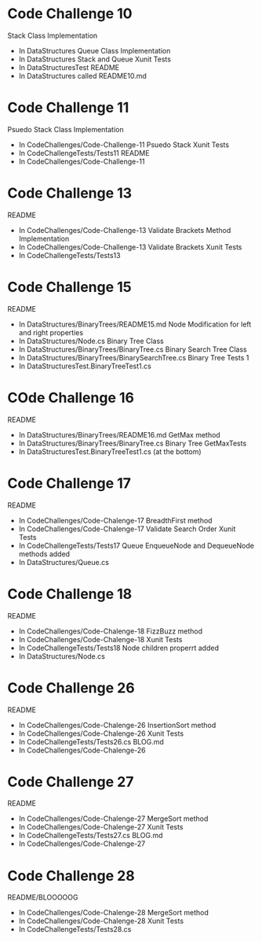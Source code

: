 # Code Challenge 10

Stack Class Implementation
- In DataStructures
Queue Class Implementation
- In DataStructures
Stack and Queue Xunit Tests
- In DataStructuresTest
README
- In DataStructures called README10.md

# Code Challenge 11

Psuedo Stack Class Implementation
- In CodeChallenges/Code-Challenge-11
Psuedo Stack Xunit Tests
- In CodeChallengeTests/Tests11
README
- In CodeChallenges/Code-Challenge-11

# Code Challenge 13

README
- In CodeChallenges/Code-Challenge-13
Validate Brackets Method Implementation
- In CodeChallenges/Code-Challenge-13
Validate Brackets Xunit Tests
- In CodeChallengeTests/Tests13

# Code Challenge 15

README
- In DataStructures/BinaryTrees/README15.md
Node Modification for left and right properties
- In DataStructures/Node.cs
Binary Tree Class
- In DataStructures/BinaryTrees/BinaryTree.cs
Binary Search Tree Class
- In DataStructures/BinaryTrees/BinarySearchTree.cs
Binary Tree Tests 1
- In DataStructuresTest.BinaryTreeTest1.cs

# COde Challenge 16

README
- In DataStructures/BinaryTrees/README16.md
GetMax method
- In DataStructures/BinaryTrees/BinaryTree.cs
Binary Tree GetMaxTests 
- In DataStructuresTest.BinaryTreeTest1.cs (at the bottom)

# Code Challenge 17

README
- In CodeChallenges/Code-Chalenge-17
BreadthFirst method
- In CodeChallenges/Code-Chalenge-17
Validate Search Order Xunit Tests
- In CodeChallengeTests/Tests17
Queue EnqueueNode and DequeueNode methods added 
- In DataStructures/Queue.cs

# Code Challenge 18

README
- In CodeChallenges/Code-Chalenge-18
FizzBuzz method
- In CodeChallenges/Code-Chalenge-18
Xunit Tests
- In CodeChallengeTests/Tests18
Node children properrt added 
- In DataStructures/Node.cs

# Code Challenge 26

README
- In CodeChallenges/Code-Chalenge-26
InsertionSort method
- In CodeChallenges/Code-Chalenge-26
Xunit Tests
- In CodeChallengeTests/Tests26.cs
BLOG.md
- In CodeChallenges/Code-Chalenge-26

# Code Challenge 27

README
- In CodeChallenges/Code-Chalenge-27
MergeSort method
- In CodeChallenges/Code-Chalenge-27
Xunit Tests
- In CodeChallengeTests/Tests27.cs
BLOG.md
- In CodeChallenges/Code-Chalenge-27

# Code Challenge 28

README/BLOOOOOG
- In CodeChallenges/Code-Chalenge-28
MergeSort method
- In CodeChallenges/Code-Chalenge-28
Xunit Tests
- In CodeChallengeTests/Tests28.cs
